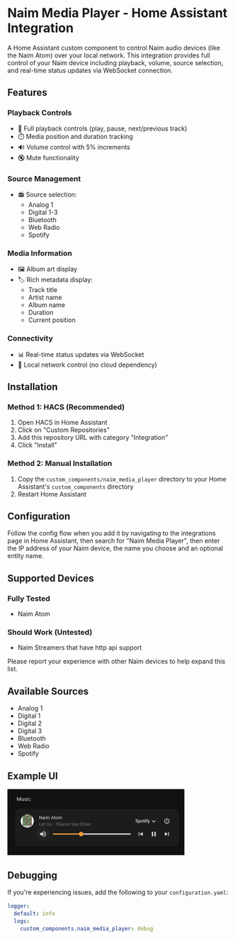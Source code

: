 # Naim Media Player - Home Assistant Integration

A Home Assistant custom component to control Naim audio devices (like the Naim Atom) over your local network. This integration provides full control of your Naim device including playback, volume, source selection, and real-time status updates via WebSocket connection.

## Features

### Playback Controls

- 🎵 Full playback controls (play, pause, next/previous track)
- ⏱️ Media position and duration tracking
- 🔊 Volume control with 5% increments
- 🔇 Mute functionality

### Source Management

- 📻 Source selection:
  - Analog 1
  - Digital 1-3
  - Bluetooth
  - Web Radio
  - Spotify

### Media Information

- 🖼️ Album art display
- 🏷️ Rich metadata display:
  - Track title
  - Artist name
  - Album name
  - Duration
  - Current position

### Connectivity

- 📊 Real-time status updates via WebSocket
- 🔌 Local network control (no cloud dependency)

## Installation

### Method 1: HACS (Recommended)

1. Open HACS in Home Assistant
2. Click on "Custom Repositories"
3. Add this repository URL with category "Integration"
4. Click "Install"

### Method 2: Manual Installation

1. Copy the `custom_components/naim_media_player` directory to your Home Assistant's `custom_components` directory
2. Restart Home Assistant

## Configuration

Follow the config flow when you add it by navigating to the integrations page in Home Assistant, then search for "Naim Media Player", then enter the IP address of your Naim device, the name you choose and an optional entity name.

## Supported Devices

### Fully Tested

- Naim Atom

### Should Work (Untested)

- Naim Streamers that have http api support

Please report your experience with other Naim devices to help expand this list.

## Available Sources

- Analog 1
- Digital 1
- Digital 2
- Digital 3
- Bluetooth
- Web Radio
- Spotify

## Example UI

<img src="images/media_player.png" width="400">

## Debugging

If you're experiencing issues, add the following to your `configuration.yaml`:

```yaml
logger:
  default: info
  logs:
    custom_components.naim_media_player: debug
```

